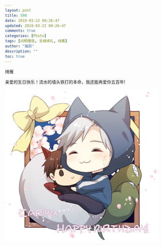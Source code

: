 ```yaml
---
layout: post
title: 590
date: 2019-03-22 09:26:47
updated: 2019-03-22 09:26:47
comments: true
categories: [Photo]
tags: [间桐雁夜, 言峰绮礼, 绮雁]
author: "猫厨"
description: ""
toc: true
---
```


<p>绮雁</p> 
<p>亲爱的生日快乐！流水的墙头铁打的本命，我还能再爱你五百年!<br /></p>

![](https://raw.githubusercontent.com/alicewish/meowchain247/master/img_cVZNdzJtQk9JV2ZBOFhETTlqOHVVVkJaVlVjU2I2cm9PbjdpUGM3blNkNThGVDFXbDlHNC9RPT0.jpg)